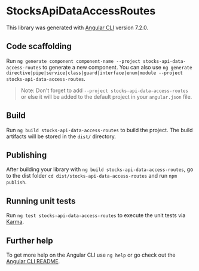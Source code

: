 # StocksApiDataAccessRoutes

This library was generated with [Angular CLI](https://github.com/angular/angular-cli) version 7.2.0.

## Code scaffolding

Run `ng generate component component-name --project stocks-api-data-access-routes` to generate a new component. You can also use `ng generate directive|pipe|service|class|guard|interface|enum|module --project stocks-api-data-access-routes`.

> Note: Don't forget to add `--project stocks-api-data-access-routes` or else it will be added to the default project in your `angular.json` file.

## Build

Run `ng build stocks-api-data-access-routes` to build the project. The build artifacts will be stored in the `dist/` directory.

## Publishing

After building your library with `ng build stocks-api-data-access-routes`, go to the dist folder `cd dist/stocks-api-data-access-routes` and run `npm publish`.

## Running unit tests

Run `ng test stocks-api-data-access-routes` to execute the unit tests via [Karma](https://karma-runner.github.io).

## Further help

To get more help on the Angular CLI use `ng help` or go check out the [Angular CLI README](https://github.com/angular/angular-cli/blob/master/README.md).
